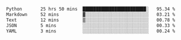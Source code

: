 <!--START_SECTION:waka-->

```txt
Python       25 hrs 50 mins  ████████████████████████░   95.34 %
Markdown     52 mins         ▓░░░░░░░░░░░░░░░░░░░░░░░░   03.21 %
Text         12 mins         ▒░░░░░░░░░░░░░░░░░░░░░░░░   00.78 %
JSON         5 mins          ░░░░░░░░░░░░░░░░░░░░░░░░░   00.33 %
YAML         3 mins          ░░░░░░░░░░░░░░░░░░░░░░░░░   00.24 %
```

<!--END_SECTION:waka-->
